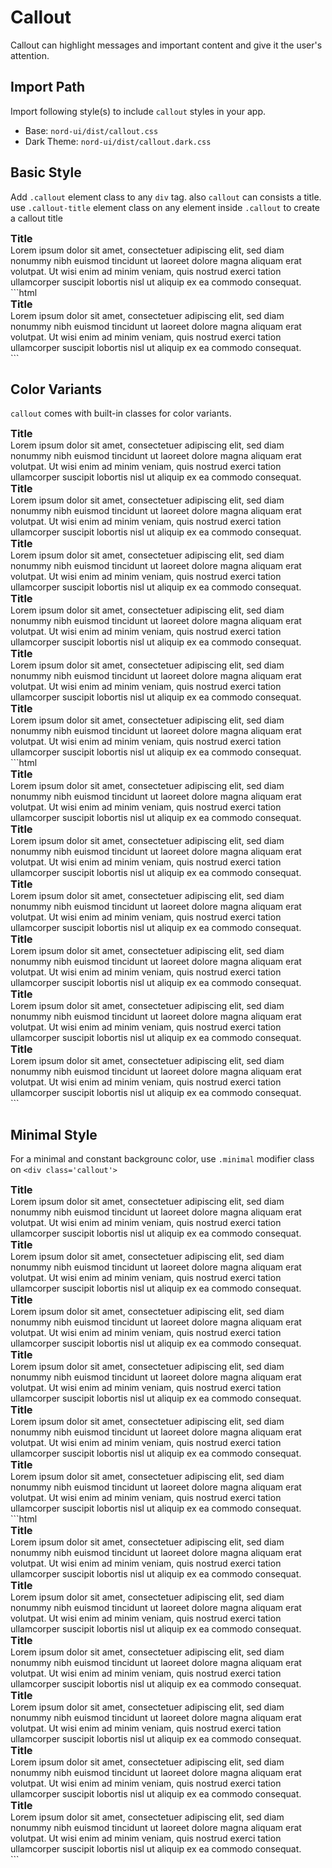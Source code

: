 # Callout

Callout can highlight messages and important content and give it the user's attention.

## Import Path

Import following style(s) to include `callout` styles in your app.

- Base: `nord-ui/dist/callout.css`
- Dark Theme: `nord-ui/dist/callout.dark.css`

## Basic Style
Add `.callout` element class to any `div` tag. also `callout` can consists a title. use `.callout-title` element class on any element inside `.callout` to create a callout title

<div class='code-example'>
	<div class='preview'>
		<div class="callout">
			<h3 class="callout-title">Title</h3>
			Lorem ipsum dolor sit amet, consectetuer adipiscing elit, sed diam nonummy nibh euismod tincidunt ut laoreet dolore magna aliquam erat volutpat. Ut wisi enim ad minim veniam, quis nostrud exerci tation ullamcorper suscipit lobortis nisl ut aliquip ex ea commodo consequat.
		</div>
	</div>
	<div class='source'>
```html
<div class="callout">
	<h3 class="callout-title">Title</h3>
	Lorem ipsum dolor sit amet, consectetuer adipiscing elit, sed diam nonummy nibh euismod tincidunt ut laoreet dolore magna aliquam erat volutpat. Ut wisi enim ad minim veniam, quis nostrud exerci tation ullamcorper suscipit lobortis nisl ut aliquip ex ea commodo consequat.
</div>
```
	</div>
</div>

## Color Variants

`callout` comes with built-in classes for color variants.

<div class='code-example'>
	<div class='preview'>
		<div class="row gutter-tiny">
			<div class="col xs-12 sm-6">
				<div class="callout primary">
					<h3 class="callout-title">Title</h3>
					Lorem ipsum dolor sit amet, consectetuer adipiscing elit, sed diam nonummy nibh euismod tincidunt ut laoreet dolore magna aliquam erat volutpat. Ut wisi enim ad minim veniam, quis nostrud exerci tation ullamcorper suscipit lobortis nisl ut aliquip ex ea commodo consequat.
				</div>
			</div>
			<div class="col xs-12 sm-6">
				<div class="callout secondary">
					<h3 class="callout-title">Title</h3>
					Lorem ipsum dolor sit amet, consectetuer adipiscing elit, sed diam nonummy nibh euismod tincidunt ut laoreet dolore magna aliquam erat volutpat. Ut wisi enim ad minim veniam, quis nostrud exerci tation ullamcorper suscipit lobortis nisl ut aliquip ex ea commodo consequat.
				</div>
			</div>
			<div class="col xs-12 sm-6">
				<div class="callout info">
					<h3 class="callout-title">Title</h3>
					Lorem ipsum dolor sit amet, consectetuer adipiscing elit, sed diam nonummy nibh euismod tincidunt ut laoreet dolore magna aliquam erat volutpat. Ut wisi enim ad minim veniam, quis nostrud exerci tation ullamcorper suscipit lobortis nisl ut aliquip ex ea commodo consequat.
				</div>
			</div>
			<div class="col xs-12 sm-6">
				<div class="callout success">
					<h3 class="callout-title">Title</h3>
					Lorem ipsum dolor sit amet, consectetuer adipiscing elit, sed diam nonummy nibh euismod tincidunt ut laoreet dolore magna aliquam erat volutpat. Ut wisi enim ad minim veniam, quis nostrud exerci tation ullamcorper suscipit lobortis nisl ut aliquip ex ea commodo consequat.
				</div>
			</div>
			<div class="col xs-12 sm-6">
				<div class="callout warning">
					<h3 class="callout-title">Title</h3>
					Lorem ipsum dolor sit amet, consectetuer adipiscing elit, sed diam nonummy nibh euismod tincidunt ut laoreet dolore magna aliquam erat volutpat. Ut wisi enim ad minim veniam, quis nostrud exerci tation ullamcorper suscipit lobortis nisl ut aliquip ex ea commodo consequat.
				</div>
			</div>
			<div class="col xs-12 sm-6">
				<div class="callout danger">
					<h3 class="callout-title">Title</h3>
					Lorem ipsum dolor sit amet, consectetuer adipiscing elit, sed diam nonummy nibh euismod tincidunt ut laoreet dolore magna aliquam erat volutpat. Ut wisi enim ad minim veniam, quis nostrud exerci tation ullamcorper suscipit lobortis nisl ut aliquip ex ea commodo consequat.
				</div>
			</div>
		</div>
	</div>
	<div class='source fixed-height'>
```html
<div class="row gutter-tiny">
	<div class="col xs-12 sm-6">
		<div class="callout primary">
			<h3 class="callout-title">Title</h3>
			Lorem ipsum dolor sit amet, consectetuer adipiscing elit, sed diam nonummy nibh euismod tincidunt ut laoreet dolore magna aliquam erat volutpat. Ut wisi enim ad minim veniam, quis nostrud exerci tation ullamcorper suscipit lobortis nisl ut aliquip ex ea commodo consequat.
		</div>
	</div>
	<div class="col xs-12 sm-6">
		<div class="callout secondary">
			<h3 class="callout-title">Title</h3>
			Lorem ipsum dolor sit amet, consectetuer adipiscing elit, sed diam nonummy nibh euismod tincidunt ut laoreet dolore magna aliquam erat volutpat. Ut wisi enim ad minim veniam, quis nostrud exerci tation ullamcorper suscipit lobortis nisl ut aliquip ex ea commodo consequat.
		</div>
	</div>
	<div class="col xs-12 sm-6">
		<div class="callout info">
			<h3 class="callout-title">Title</h3>
			Lorem ipsum dolor sit amet, consectetuer adipiscing elit, sed diam nonummy nibh euismod tincidunt ut laoreet dolore magna aliquam erat volutpat. Ut wisi enim ad minim veniam, quis nostrud exerci tation ullamcorper suscipit lobortis nisl ut aliquip ex ea commodo consequat.
		</div>
	</div>
	<div class="col xs-12 sm-6">
		<div class="callout success">
			<h3 class="callout-title">Title</h3>
			Lorem ipsum dolor sit amet, consectetuer adipiscing elit, sed diam nonummy nibh euismod tincidunt ut laoreet dolore magna aliquam erat volutpat. Ut wisi enim ad minim veniam, quis nostrud exerci tation ullamcorper suscipit lobortis nisl ut aliquip ex ea commodo consequat.
		</div>
	</div>
	<div class="col xs-12 sm-6">
		<div class="callout warning">
			<h3 class="callout-title">Title</h3>
			Lorem ipsum dolor sit amet, consectetuer adipiscing elit, sed diam nonummy nibh euismod tincidunt ut laoreet dolore magna aliquam erat volutpat. Ut wisi enim ad minim veniam, quis nostrud exerci tation ullamcorper suscipit lobortis nisl ut aliquip ex ea commodo consequat.
		</div>
	</div>
	<div class="col xs-12 sm-6">
		<div class="callout danger">
			<h3 class="callout-title">Title</h3>
			Lorem ipsum dolor sit amet, consectetuer adipiscing elit, sed diam nonummy nibh euismod tincidunt ut laoreet dolore magna aliquam erat volutpat. Ut wisi enim ad minim veniam, quis nostrud exerci tation ullamcorper suscipit lobortis nisl ut aliquip ex ea commodo consequat.
		</div>
	</div>
</div>
```
	</div>
</div>

## Minimal Style

For a minimal and constant backgrounc color, use `.minimal` modifier class on `<div class='callout'>`

<div class='code-example'>
	<div class='preview'>
		<div class="row gutter-tiny">
			<div class="col xs-12 sm-6">
				<div class="callout minimal primary">
					<h3 class="callout-title">Title</h3>
					Lorem ipsum dolor sit amet, consectetuer adipiscing elit, sed diam nonummy nibh euismod tincidunt ut laoreet dolore magna aliquam erat volutpat. Ut wisi enim ad minim veniam, quis nostrud exerci tation ullamcorper suscipit lobortis nisl ut aliquip ex ea commodo consequat.
				</div>
			</div>
			<div class="col xs-12 sm-6">
				<div class="callout minimal secondary">
					<h3 class="callout-title">Title</h3>
					Lorem ipsum dolor sit amet, consectetuer adipiscing elit, sed diam nonummy nibh euismod tincidunt ut laoreet dolore magna aliquam erat volutpat. Ut wisi enim ad minim veniam, quis nostrud exerci tation ullamcorper suscipit lobortis nisl ut aliquip ex ea commodo consequat.
				</div>
			</div>
			<div class="col xs-12 sm-6">
				<div class="callout minimal info">
					<h3 class="callout-title">Title</h3>
					Lorem ipsum dolor sit amet, consectetuer adipiscing elit, sed diam nonummy nibh euismod tincidunt ut laoreet dolore magna aliquam erat volutpat. Ut wisi enim ad minim veniam, quis nostrud exerci tation ullamcorper suscipit lobortis nisl ut aliquip ex ea commodo consequat.
				</div>
			</div>
			<div class="col xs-12 sm-6">
				<div class="callout minimal success">
					<h3 class="callout-title">Title</h3>
					Lorem ipsum dolor sit amet, consectetuer adipiscing elit, sed diam nonummy nibh euismod tincidunt ut laoreet dolore magna aliquam erat volutpat. Ut wisi enim ad minim veniam, quis nostrud exerci tation ullamcorper suscipit lobortis nisl ut aliquip ex ea commodo consequat.
				</div>
			</div>
			<div class="col xs-12 sm-6">
				<div class="callout minimal warning">
					<h3 class="callout-title">Title</h3>
					Lorem ipsum dolor sit amet, consectetuer adipiscing elit, sed diam nonummy nibh euismod tincidunt ut laoreet dolore magna aliquam erat volutpat. Ut wisi enim ad minim veniam, quis nostrud exerci tation ullamcorper suscipit lobortis nisl ut aliquip ex ea commodo consequat.
				</div>
			</div>
			<div class="col xs-12 sm-6">
				<div class="callout minimal danger">
					<h3 class="callout-title">Title</h3>
					Lorem ipsum dolor sit amet, consectetuer adipiscing elit, sed diam nonummy nibh euismod tincidunt ut laoreet dolore magna aliquam erat volutpat. Ut wisi enim ad minim veniam, quis nostrud exerci tation ullamcorper suscipit lobortis nisl ut aliquip ex ea commodo consequat.
				</div>
			</div>
		</div>
	</div>
	<div class='source fixed-height'>
```html
<div class="row gutter-tiny">
	<div class="col xs-12 sm-6">
		<div class="callout minimal primary">
			<h3 class="callout-title">Title</h3>
			Lorem ipsum dolor sit amet, consectetuer adipiscing elit, sed diam nonummy nibh euismod tincidunt ut laoreet dolore magna aliquam erat volutpat. Ut wisi enim ad minim veniam, quis nostrud exerci tation ullamcorper suscipit lobortis nisl ut aliquip ex ea commodo consequat.
		</div>
	</div>
	<div class="col xs-12 sm-6">
		<div class="callout minimal secondary">
			<h3 class="callout-title">Title</h3>
			Lorem ipsum dolor sit amet, consectetuer adipiscing elit, sed diam nonummy nibh euismod tincidunt ut laoreet dolore magna aliquam erat volutpat. Ut wisi enim ad minim veniam, quis nostrud exerci tation ullamcorper suscipit lobortis nisl ut aliquip ex ea commodo consequat.
		</div>
	</div>
	<div class="col xs-12 sm-6">
		<div class="callout minimal info">
			<h3 class="callout-title">Title</h3>
			Lorem ipsum dolor sit amet, consectetuer adipiscing elit, sed diam nonummy nibh euismod tincidunt ut laoreet dolore magna aliquam erat volutpat. Ut wisi enim ad minim veniam, quis nostrud exerci tation ullamcorper suscipit lobortis nisl ut aliquip ex ea commodo consequat.
		</div>
	</div>
	<div class="col xs-12 sm-6">
		<div class="callout minimal success">
			<h3 class="callout-title">Title</h3>
			Lorem ipsum dolor sit amet, consectetuer adipiscing elit, sed diam nonummy nibh euismod tincidunt ut laoreet dolore magna aliquam erat volutpat. Ut wisi enim ad minim veniam, quis nostrud exerci tation ullamcorper suscipit lobortis nisl ut aliquip ex ea commodo consequat.
		</div>
	</div>
	<div class="col xs-12 sm-6">
		<div class="callout minimal warning">
			<h3 class="callout-title">Title</h3>
			Lorem ipsum dolor sit amet, consectetuer adipiscing elit, sed diam nonummy nibh euismod tincidunt ut laoreet dolore magna aliquam erat volutpat. Ut wisi enim ad minim veniam, quis nostrud exerci tation ullamcorper suscipit lobortis nisl ut aliquip ex ea commodo consequat.
		</div>
	</div>
	<div class="col xs-12 sm-6">
		<div class="callout minimal danger">
			<h3 class="callout-title">Title</h3>
			Lorem ipsum dolor sit amet, consectetuer adipiscing elit, sed diam nonummy nibh euismod tincidunt ut laoreet dolore magna aliquam erat volutpat. Ut wisi enim ad minim veniam, quis nostrud exerci tation ullamcorper suscipit lobortis nisl ut aliquip ex ea commodo consequat.
		</div>
	</div>
</div>
```
	</div>
</div>

<style type="text/css">
	.callout-title {
		margin: 0
	}
</style>